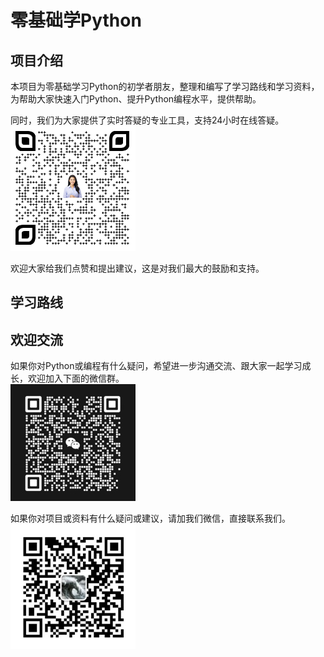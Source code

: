 # 零基础学Python

## 项目介绍

本项目为零基础学习Python的初学者朋友，整理和编写了学习路线和学习资料，为帮助大家快速入门Python、提升Python编程水平，提供帮助。

同时，我们为大家提供了实时答疑的专业工具，支持24小时在线答疑。  
![](./assets/python_beginners.png)

欢迎大家给我们点赞和提出建议，这是对我们最大的鼓励和支持。

## 学习路线


## 欢迎交流
如果你对Python或编程有什么疑问，希望进一步沟通交流、跟大家一起学习成长，欢迎加入下面的微信群。  
![](./assets/python_beginners_wxgroup.jpg)

如果你对项目或资料有什么疑问或建议，请加我们微信，直接联系我们。  
![](./assets/python_beginners_wx.jpg)